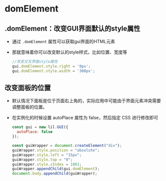 # domElement

## .domElement：改变GUI界面默认的style属性

+ 通过 `.domElement` 属性可以获取gui界面的HTML元素
+ 那就意味着你可以改变默认的style样式，比如位置、宽度等

  ```js
  //改变交互界面style属性
  gui.domElement.style.right = '0px';
  gui.domElement.style.width = '300px';
  ```

## 改变面板的位置

+ 默认情况下面板是位于页面右上角的，实际应用中可能由于界面元素冲突需要调整面板的位置。

+ 在实例化的时候设置 autoPlace 属性为 false，然后指定 CSS 进行修改即可

  ```js
  const gui = new lil.GUI({
    autoPlace: false
  });

  const guiWrapper = document.createElement("div");
  guiWrapper.style.position = "absolute";
  guiWrapper.style.left = "15px";
  guiWrapper.style.top = "0";
  guiWrapper.style.zIndex = 1001;
  guiWrapper.appendChild(gui.domElement);
  document.body.appendChild(guiWrapper);
  ```

